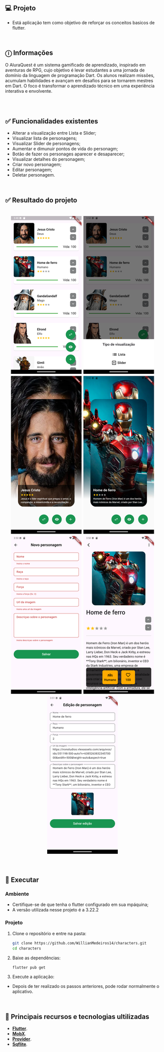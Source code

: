 

## 💻 Projeto

- Está aplicação tem como objetivo de reforçar os conceitos basicos de flutter.
<br>

## ⓘ Informações

O AluraQuest é um sistema gamificado de aprendizado, inspirado em aventuras de RPG, cujo objetivo é levar estudantes a uma jornada de domínio da linguagem de programação Dart. Os alunos realizam missões, acumulam habilidades e avançam em desafios para se tornarem mestres em Dart. O foco é transformar o aprendizado técnico em uma experiência interativa e envolvente.

  <br><br>


## ✅ Funcionalidades existentes

- Alterar a visualização entre Lista e Slider;
- Visualizar lista de personagens;
- Visualizar Slider de personagens;
- Aumentar e dimunuir pontos de vida do personagm;
- Botão de fazer os personages aparecer e desaparecer;
- Visualizar detalhes do personagem;
- Criar novo personagem;
- Editar personagem;
- Deletar personagem.

<br>

## ✅ Resultado do projeto

<h1 align="center">
  <img alt="Characters" title="Characters" src="assets/list.png" width=230/>
  <img alt="Change view" title="Change view" src="assets/changeView.png" width=230/>
  <img alt="Characters" title="Characters" src="assets/slider1.png" width=230/>
  <img alt="Characters" title="Characters" src="assets/slider2.png" width=230/>
  <img alt="New Characters" title="New Characters" src="assets/new.png" width=230/>
  <img alt="Details" title="Details" src="assets/details.png" width=230/>
  <img alt="Edit" title="Edit" src="assets/edit.png" width=230/>
</h1>

<br>

## 🎲 Executar
### Ambiente
- Certifique-se de que tenha o flutter configurado em sua mpáquina;
- A versão utilizada nesse projeto é a 3.22.2

### Projeto
1. Clone o repositório e entre na pasta:

   ```bash
   git clone https://github.com/WillianMedeiros14/characters.git
   cd characters
   ```

2. Baixe as dependências:

   ```bash
   flutter pub get
   ```

4. Execute a aplicação:
- Depois de ter realizado os passos anteriores, pode rodar normalmente o aplicativo. 

<br>

## 🚀 Principais recursos e tecnologias ultilizadas
- **[Flutter](https://flutter.dev/)**.
- **[MobX](https://mobx.netlify.app/)**.
- **[Provider](https://pub.dev/packages/provider)**.
- **[Sqflite](https://pub.dev/packages/sqflite)**.